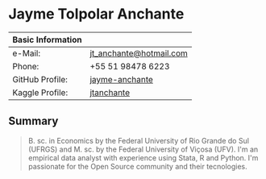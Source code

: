 # Jayme Tolpolar Anchante

Basic Information | |
--- | ---
e-Mail: | jt_anchante@hotmail.com |
Phone: | +55 51 98478 6223 |
GitHub Profile: | [jayme-anchante](https://github.com/jayme-anchante) |
Kaggle Profile: | [jtanchante](https://kaggle.com/jtanchante) |

## Summary

> B. sc. in Economics by the Federal University of Rio Grande do Sul (UFRGS) and M. sc. by the Federal University of Viçosa (UFV). I'm an empirical data analyst with experience using Stata, R and Python. I'm passionate for the Open Source community and their tecnologies.
